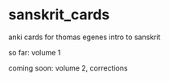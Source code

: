 # sanskrit_cards

anki cards for thomas egenes intro to sanskrit 

so far: volume 1

coming soon: volume 2, corrections
